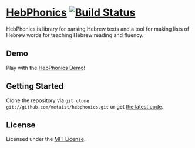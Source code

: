 # [HebPhonics][demo] [![Build Status](https://secure.travis-ci.org/metaist/hebphonics.png)](http://travis-ci.org/metaist/hebphonics)

HebPhonics is library for parsing Hebrew texts and a tool for making lists
of Hebrew words for teaching Hebrew reading and fluency.

## Demo

Play with the [HebPhonics Demo][demo]!

## Getting Started

Clone the repository via `git clone git://github.com/metaist/hebphonics.git`
or get [the latest code](https://github.com/metaist/hebphonics/zipball/master).

## License

Licensed under the [MIT License][osi-mit].

[demo]: https://hebphonics.com
[osi-mit]: http://opensource.org/licenses/MIT
